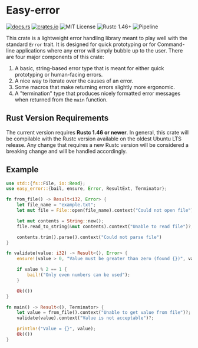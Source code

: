# Easy-error

[![docs.rs](https://docs.rs/easy-error/badge.svg)](https://docs.rs/easy-error)
[![crates.io](http://img.shields.io/crates/v/easy-error.svg)](http://crates.io/crates/easy-error)
![MIT License](https://img.shields.io/badge/license-MIT-blue.svg)
![Rustc 1.46+](https://img.shields.io/badge/rustc-1.46+-lightgray.svg)
![Pipeline](https://gitlab.com/neachdainn/easy-error/badges/master/pipeline.svg)

This crate is a lightweight error handling library meant to play well with the standard `Error` trait.
It is designed for quick prototyping or for Command-line applications where any error will simply bubble up to the user.
There are four major components of this crate:

1. A basic, string-based error type that is meant for either quick prototyping or human-facing errors.
2. A nice way to iterate over the causes of an error.
3. Some macros that make returning errors slightly more ergonomic.
4. A "termination" type that produces nicely formatted error messages when returned from the `main` function.

## Rust Version Requirements

The current version requires **Rustc 1.46 or newer**.
In general, this crate will be compilable with the Rustc version available on the oldest Ubuntu LTS release.
Any change that requires a new Rustc version will be considered a breaking change and will be handled accordingly.

## Example

```rust
use std::{fs::File, io::Read};
use easy_error::{bail, ensure, Error, ResultExt, Terminator};

fn from_file() -> Result<i32, Error> {
    let file_name = "example.txt";
    let mut file = File::open(file_name).context("Could not open file")?;

    let mut contents = String::new();
    file.read_to_string(&mut contents).context("Unable to read file")?;

    contents.trim().parse().context("Could not parse file")
}

fn validate(value: i32) -> Result<(), Error> {
    ensure!(value > 0, "Value must be greater than zero (found {})", value);

    if value % 2 == 1 {
        bail!("Only even numbers can be used");
    }

    Ok(())
}

fn main() -> Result<(), Terminator> {
    let value = from_file().context("Unable to get value from file")?;
    validate(value).context("Value is not acceptable")?;

    println!("Value = {}", value);
    Ok(())
}
```
